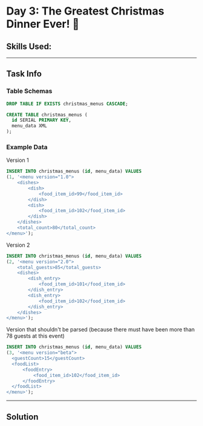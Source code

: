 # Day 3: The Greatest Christmas Dinner Ever! 🍗
## Skills Used:

----

## Task Info

### Table Schemas

```sql
DROP TABLE IF EXISTS christmas_menus CASCADE;

CREATE TABLE christmas_menus (
  id SERIAL PRIMARY KEY,
  menu_data XML
);
```

### Example Data

Version 1
```sql
INSERT INTO christmas_menus (id, menu_data) VALUES
(1, '<menu version="1.0">
    <dishes>
        <dish>
            <food_item_id>99</food_item_id>
        </dish>
        <dish>
            <food_item_id>102</food_item_id>
        </dish>
    </dishes>
    <total_count>80</total_count>
</menu>');
```

Version 2
```sql
INSERT INTO christmas_menus (id, menu_data) VALUES
(2, '<menu version="2.0">
    <total_guests>85</total_guests>
    <dishes>
        <dish_entry>
            <food_item_id>101</food_item_id>
        </dish_entry>
        <dish_entry>
            <food_item_id>102</food_item_id>
        </dish_entry>
    </dishes>
</menu>');
```

Version that shouldn't be parsed (because there must have been more than 78 guests at this event)
```sql
INSERT INTO christmas_menus (id, menu_data) VALUES
(3, '<menu version="beta">
  <guestCount>15</guestCount>
  <foodList>
      <foodEntry>
          <food_item_id>102</food_item_id>
      </foodEntry>
  </foodList>
</menu>');
```

----

## Solution
